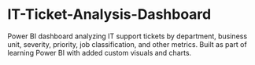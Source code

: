 # IT-Ticket-Analysis-Dashboard
Power BI dashboard analyzing IT support tickets by department, business unit, severity, priority, job classification, and other metrics. Built as part of learning Power BI with added custom visuals and charts.
